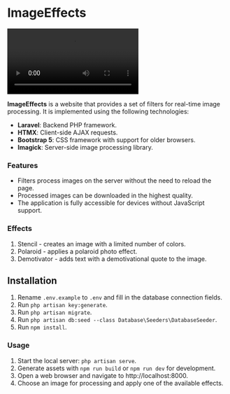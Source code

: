 # ImageEffects

![Site demonstration](./storage/app/public/ImageEffect.webm)

**ImageEffects**  is a website that provides a set of filters for real-time image processing. It is implemented using the following technologies:

- **Laravel**: Backend PHP framework.
- **HTMX**: Client-side AJAX requests.
- **Bootstrap 5**: CSS framework with support for older browsers.
- **Imagick**: Server-side image processing library.

### Features

- Filters process images on the server without the need to reload the page.
- Processed images can be downloaded in the highest quality.
- The application is fully accessible for devices without JavaScript support.

### Effects

1. Stencil - creates an image with a limited number of colors.
2. Polaroid - applies a polaroid photo effect.
3. Demotivator - adds text with a demotivational quote to the image.

## Installation
1. Rename `.env.example` to `.env` and fill in the database connection fields.
2. Run `php artisan key:generate`.
3. Run `php artisan migrate`.
4. Run `php artisan db:seed --class Database\Seeders\DatabaseSeeder`.
5. Run `npm install`.

### Usage

1. Start the local server: `php artisan serve`.
2. Generate assets with `npm run build` or `npm run dev` for development.
3. Open a web browser and navigate to http://localhost:8000.
4. Choose an image for processing and apply one of the available effects.
